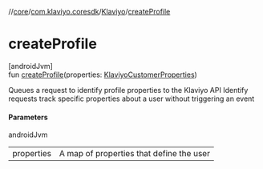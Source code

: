 //[core](../../../index.md)/[com.klaviyo.coresdk](../index.md)/[Klaviyo](index.md)/[createProfile](create-profile.md)

# createProfile

[androidJvm]\
fun [createProfile](create-profile.md)(properties: [KlaviyoCustomerProperties](../../com.klaviyo.coresdk.networking/-klaviyo-customer-properties/index.md))

Queues a request to identify profile properties to the Klaviyo API Identify requests track specific properties about a user without triggering an event

#### Parameters

androidJvm

| | |
|---|---|
| properties | A map of properties that define the user |
